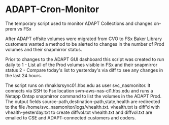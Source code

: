 # ADAPT-Cron-Monitor
The temporary script used to monitor ADAPT Collections and changes on-prem vs FSx

After ADAPT offsite volumes were migrated from CVO to FSx Baker Library customers wanted a method to be alerted to changes in the number of Prod volumes and their snapmirror status.

Prior to changes to the ADAPT GUI dashboard this script was created to run daily to
1 - List all of the Prod volumes visible in FSx and their snapmirror status
2 - Compare today's list to yesterday's via diff to see any changes in the last 24 hours.

The script runs on rhnaklsrsync01.hbs.edu as user svc_nasmonitor.
It connects via SSH to Fsx location svm-aws-nas-cl1.hbs.edu and runs a Netapp Ontap snapmirror command to list the volumes in the ADAPT Prod. 
The output fields source-path,destination-path,state,health are redirected to the file /home/svc_nasmonitor/logs/vhealth.txt.
vhealth.txt is diff'd with vhealth-yesterday.txt to create diffvol.txt
vhealth.txt and diffvol.txt are emailed to CSE and ADAPT-connected customers and coders.
